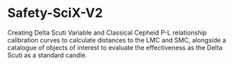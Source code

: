 # Safety-SciX-V2
Creating Delta Scuti Variable and Classical Cepheid P-L relationship calibration curves to calculate distances to the LMC and SMC, alongside a catalogue of objects of interest to evaluate the effectiveness as the Delta Scuti as a standard candle.
